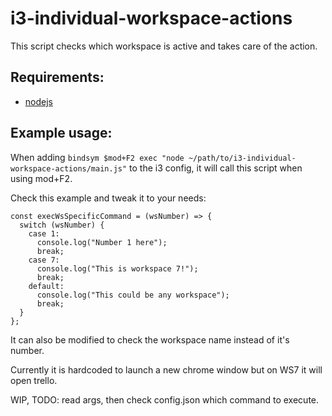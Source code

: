 # i3-individual-workspace-actions

This script checks which workspace is active and takes care of the action.

## Requirements:

* [nodejs](https://nodejs.org/en/download/package-manager/)

## Example usage:

When adding `bindsym $mod+F2 exec "node ~/path/to/i3-individual-workspace-actions/main.js"` to the i3 config, it will call this script when using mod+F2.

Check this example and tweak it to your needs:
```
const execWsSpecificCommand = (wsNumber) => {
  switch (wsNumber) {
    case 1:
      console.log("Number 1 here");
      break;
    case 7:
      console.log("This is workspace 7!");
      break;
    default:
      console.log("This could be any workspace");
      break;
  }
};
```

It can also be modified to check the workspace name instead of it's number.

Currently it is hardcoded to launch a new chrome window but on WS7 it will open trello.

WIP, TODO: read args, then check config.json which command to execute.
